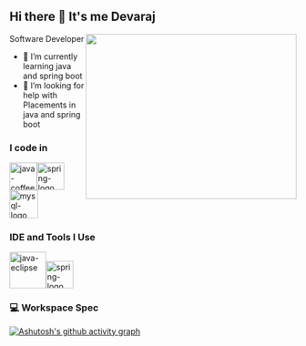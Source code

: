 ## Hi there 👋 It's me Devaraj

Software Developer 
<img align="right" width="370" height="290" src="https://i.pinimg.com/originals/47/f0/34/47f0342cec72b800463bf003eac1257e.gif">


- 🌱 I’m currently learning java and spring boot
- 🤔 I’m looking for help with Placements in java and spring boot


### I code in
<img width="48" height="48" src="https://img.icons8.com/fluency/48/java-coffee-cup-logo.png" alt="java-coffee-cup-logo"/><img width="48" height="48" src="https://img.icons8.com/color/48/spring-logo.png" alt="spring-logo"/><img width="50" height="50" src="https://img.icons8.com/ios/50/mysql-logo.png" alt="mysql-logo"/>


### IDE and Tools I Use
<img width="64" height="64" src="https://img.icons8.com/nolan/64/java-eclipse.png" alt="java-eclipse"/><img width="48" height="48" src="https://img.icons8.com/color/48/spring-logo.png" alt="spring-logo"/>


### 💻 Workspace Spec
[![Ashutosh's github activity graph](https://github-readme-activity-graph.vercel.app/graph?username=deva-bot&bg_color=171617&color=f7edf7&line=9e4c98&point=f8f7f7&area=true&hide_border=true)](https://github.com/ashutosh00710/github-readme-activity-graph)
